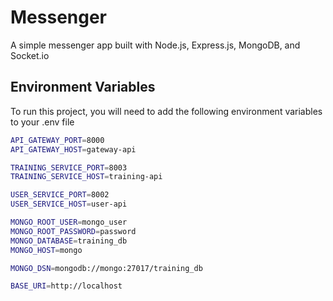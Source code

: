 # Messenger

A simple messenger app built with Node.js, Express.js, MongoDB, and Socket.io

## Environment Variables

To run this project, you will need to add the following environment variables to your .env file

```bash
API_GATEWAY_PORT=8000
API_GATEWAY_HOST=gateway-api

TRAINING_SERVICE_PORT=8003
TRAINING_SERVICE_HOST=training-api

USER_SERVICE_PORT=8002
USER_SERVICE_HOST=user-api

MONGO_ROOT_USER=mongo_user
MONGO_ROOT_PASSWORD=password
MONGO_DATABASE=training_db
MONGO_HOST=mongo

MONGO_DSN=mongodb://mongo:27017/training_db

BASE_URI=http://localhost


```
